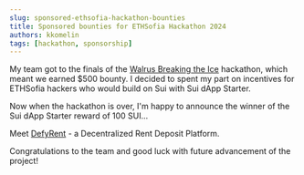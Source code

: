 ```yaml
---
slug: sponsored-ethsofia-hackathon-bounties
title: Sponsored bounties for ETHSofia Hackathon 2024
authors: kkomelin
tags: [hackathon, sponsorship]
---
```


My team got to the finals of the [Walrus Breaking the Ice](https://www.breakingtheice.xyz/) hackathon, which meant we earned $500 bounty.
I decided to spent my part on incentives for ETHSofia hackers who would build on Sui with Sui dApp Starter. 

<!--truncate-->

Now when the hackathon is over, I'm happy to announce the winner of the Sui dApp Starter reward of 100 SUI...

Meet [DefyRent](https://github.com/aeither/DefyRent) - a Decentralized Rent Deposit Platform. 

Congratulations to the team and good luck with future advancement of the project!
